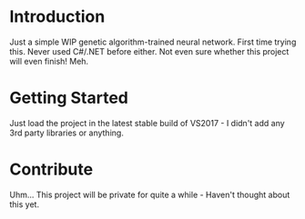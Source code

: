 # Introduction
Just a simple WIP genetic algorithm-trained neural network.
First time trying this. Never used C#/.NET before either.
Not even sure whether this project will even finish! Meh.

# Getting Started
Just load the project in the latest stable build of VS2017 - I didn't add any 3rd party libraries or anything.

# Contribute
Uhm... This project will be private for quite a while - Haven't thought about this yet.